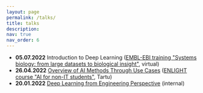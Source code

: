 ```yaml
---
layout: page
permalink: /talks/
title: talks
description: 
nav: true
nav_order: 6
---
```


* **05.07.2022** Introduction to Deep Learning ([EMBL-EBI training "Systems biology: from large datasets to biological insight"](https://www.ebi.ac.uk/training/events/systems-biology-large-datasets-biological-insight-2022/#vf-tabs__section--tab2), virtual)
* **26.04.2022** [Overview of AI Methods Through Use Cases](https://docs.google.com/presentation/d/1V3To2f2lJqj45-6EzvgguS134iNQI7VDttT32lpHXr8/edit#slide=id.p) ([ENLIGHT course "AI for non-IT students"](https://enlight-eu.org/students/enlight-courses/item/73-ai-for-non-it-students), Tartu)
* **20.01.2022** [Deep Learning from Engineering Perspective](https://docs.google.com/presentation/d/14cIugF65oDwhJncqFhnD83C3sy5iDStcqoCEig6XI4g/edit#slide=id.p) (internal)